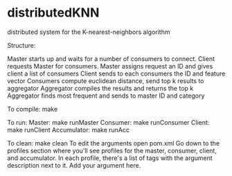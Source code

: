 distributedKNN
==============

distributed system for the K-nearest-neighbors algorithm

Structure:

Master starts up and waits for a number of consumers to connect.
Client requests Master for consumers.
Master assigns request an ID and gives client a list of consumers
Client sends to each consumers the ID and feature vector
Consumers compute euclidean distance, send top k results to aggregator
Aggregator compiles the results and returns the top k
Aggregator finds most frequent and sends to master ID and category

To compile:
make

To run:
Master: make runMaster
Consumer: make runConsumer
Client: make runClient
Accumulator: make runAcc

To clean:
make clean
To edit the arguments open pom.xml
Go down to the profiles section where you'll see profiles for the master, consumer, client, and accumulator. In each profile, there's a list of <argument></argument> tags with the argument description next to it. Add your argument here.